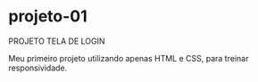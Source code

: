 # projeto-01

PROJETO TELA DE LOGIN

Meu primeiro projeto utilizando apenas HTML e CSS, para treinar responsividade.
